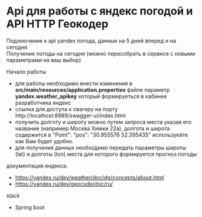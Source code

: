 <h1><b>Api для работы с яндекс погодой и API HTTP Геокодер</b></h1>
Подлкючение к api yandex погода, данные на 5 дней вперед и на сегодня<br>
Получение погоды на сегодня (можно пересобрать в сервисе с новыми параметрами на ваш выбор)

Начало работы
- для работы необходимо внести изменения в <b>src/main/resources/application.properties</b> файле параметр <b>yandex.weather_apikey</b> который формируеться в кабинее разработчика яндекс
- ссылка для доступа к свагеру на порту http://localhost:8989/swagger-ui/index.html
- получить долготу и широту можно путем запроса места указав его название (например Москва Химки 22а), долгота и широта содержится в "Point":
  "pos": "30.955576 52.395435" используейте как Вам будет удобно.
- для получения данных необходимо передать параметры широты (lat) и долготы (lon) места для которого формируется прогноз погоды

документация яндекса:<br>
* https://yandex.ru/dev/weather/doc/dg/concepts/about.html <br>
* https://yandex.ru/dev/geocode/doc/ru/

stack
- Spring boot